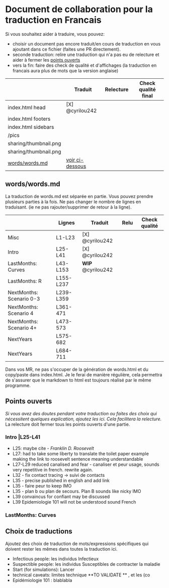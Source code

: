 # Document  de collaboration pour la traduction en Francais
Si vous souhaitez aider à traduire, vous pouvez: 
- choisir un document pas encore traduit/en cours de traduction en vous ajoutant dans ce fichier (faites une PR directement).
- seconde traduction: relire une traduction qui n'a pas eu de relecture et aider à fermer les [points ouverts](Pointsouverts)  
- vers la fin: faire des check de qualité et d'affichages (la traduction en francais aura plus de mots que la version anglaise)

|   | Traduit | Relecture  | Check qualité final |
|---|---------|---|----|
| index.html head  | [X] @cyrilou242  |   | |
| index.html  footers |    |   | |
| index.html sidebars  |    |   | |
| /pics  |     |   | |
| sharing/thumbnail.png  |     |   | |
| sharing/thumbnail.png  |     |   | |
| [words/words.md](words/words.md)  |  [voir ci-dessous](words/words.md)   |   | |

## words/words.md
La traduction de words.md est séparée en partie. Vous pouvez prendre plusieurs parties à la fois.
Ne pas changer le nombre de lignes en traduisant. (ie ne pas rajouter/supprimer de retour à la ligne).  

|   |Lignes | Traduit | Relu  |Check qualité |
|---|---|------|---|----|
| Misc |L1-L23 |[X] @cyrilou242  |   | |
| Intro |L25-L41 | [X] @cyrilou242  |   | |
| LastMonths: Curves | L43-L153 | **WIP** @cyrilou242   |   | |
| LastMonths: R | L155-L237|  |   | |
| NextMonths: Scenario 0-3  | L239-L359 |  |   | |
| NextMonths: Scenario 4  | L361-471 |  |   | |
| NextMonths: Scenario 4+  | L473-573 |  |   | |
| NextYears  | L575-682 |  |   | |
| NextYears  | L684-711 |  |   | |

Dans vos MR, ne pas s'occuper de la génération de words.html et du copy/paste dans index.html. 
Je le ferai de manière régulière, cela permettra de s'assurer que le markdown to html est toujours réalisé par le même programme.

## Points ouverts
*Si vous avez des doutes pendant votre traduction ou faites des choix qui 
nécessitent quelques explication, ajoutez les ici. Cela facilitera la relecture.*
La relecture doit fermer tous les points ouverts d'une partie. 


### Intro |L25-L41
- L25: maybe cite - _Franklin D. Roosevelt_
- L27: had to take some liberty to translate the toilet paper example making the 
link to roosevelt sentence meaning understandable   
- L27-L29 reduced canalised and fear - canaliser et peur usage, sounds very repetitive in french. rewrite again.
- L32 - fix contact tracing -> suivi de contacts
- L35 - precise published in english and add link 
- L35  - faire peur to keep IMO
- L35 - plan b ou plan de secours. Plan B sounds like nicky IMO
- L39 convaincus for confiant may be discussed
- L39 Epidemiologie 101 will not be understood sound French

### LastMonths: Curves


## Choix de traductions
Ajoutez des choix de traduction de mots/expressions spécifiques qui doivent rester les mêmes dans toutes la traduction ici.
  
- Infectious people: les individus Infectieux 
- Suspectible people: les individus Susceptibles de contracter la maladie 
- Start (for simulations): Lancer 
- technical caveats: limites technique **TO VALIDATE ** 
 , et les  (co
- Epidémiologie 101 : blablabla
   